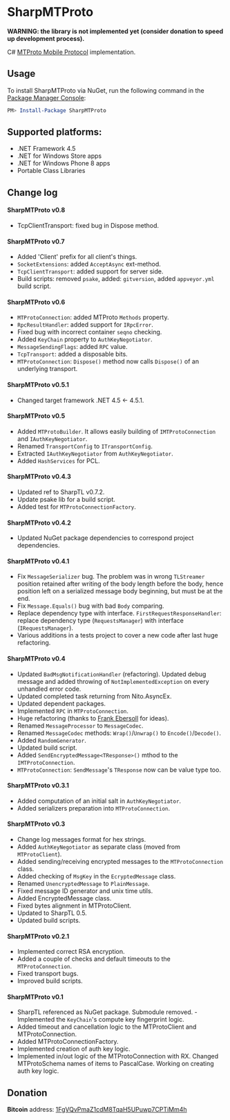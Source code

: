 # SharpMTProto

**WARNING: the library is not implemented yet (consider donation to speed up development process).**

C# [MTProto Mobile Protocol](http://core.telegram.org/mtproto) implementation.

## Usage

To install SharpMTProto via NuGet, run the following command in the [Package Manager Console](http://docs.nuget.org/docs/start-here/using-the-package-manager-console):

```powershell
PM> Install-Package SharpMTProto
```

## Supported platforms:

- .NET Framework 4.5
- .NET for Windows Store apps
- .NET for Windows Phone 8 apps
- Portable Class Libraries

## Change log

#### SharpMTProto v0.8

- TcpClientTransport: fixed bug in Dispose method.

#### SharpMTProto v0.7

- Added 'Client' prefix for all client's things.
- `SocketExtensions`: added `AcceptAsync` ext-method.
- `TcpClientTransport`: added support for server side.
- Build scripts: removed `psake`, added: `gitversion`, added `appveyor.yml` build script.

#### SharpMTProto v0.6

- `MTProtoConnection`: added MTProto `Methods` property.
- `RpcResultHandler`: added support for `IRpcError`.
- Fixed bug with incorrect container `seqno` checking.
- Added `KeyChain` property to `AuthKeyNegotiator`.
- `MessageSendingFlags`: added `RPC` value.
- `TcpTransport`: added a disposable bits.
- `MTProtoConnection`: `Dispose()` method now calls `Dispose()` of an underlying transport.

#### SharpMTProto v0.5.1

- Changed target framework .NET 4.5 <- 4.5.1.

#### SharpMTProto v0.5

- Added `MTProtoBuilder`. It allows easily building of `IMTProtoConnection` and `IAuthKeyNegotiator`.
- Renamed `TransportConfig` to `ITransportConfig`.
- Extracted `IAuthKeyNegotiator` from `AuthKeyNegotiator`.
- Added `HashServices` for PCL.

#### SharpMTProto v0.4.3

- Updated ref to SharpTL v0.7.2.
- Update psake lib for a build script.
- Added test for `MTProtoConnectionFactory`.

#### SharpMTProto v0.4.2

- Updated NuGet package dependencies to correspond project dependencies.

#### SharpMTProto v0.4.1

- Fix `MessageSerializer` bug. The problem was in wrong `TLStreamer` position retained after writing of the body length before the body, hence position left on a serialized message body beginning, but must be at the end.
- Fix `Message.Equals()` bug with bad `Body` comparing.
- Replace dependency type with interface. `FirstRequestResponseHandler`: replace dependency type (`RequestsManager`) with interface (`IRequestsManager`).
- Various additions in a tests project to cover a new code after last huge refactoring.

#### SharpMTProto v0.4

- Updated `BadMsgNotificationHandler` (refactoring). Updated debug message and added throwing of `NotImplementedException` on every unhandled error code.
- Updated completed task returning from Nito.AsyncEx.
- Updated dependent packages.
- Implemented `RPC` in `MTProtoConnection`.
- Huge refactoring (thanks to [Frank Ebersoll](https://github.com/frankebersoll) for ideas).
- Renamed `MessageProcessor` to `MessageCodec`.
- Renamed `MessageCodec` methods: `Wrap()`/`Unwrap()` to `Encode()`/`Decode()`.
- Added `RandomGenerator`.
- Updated build script.
- Added `SendEncryptedMessage<TResponse>()` mthod to the `IMTProtoConnection`.
- `MTProtoConnection`: `SendMessage`'s `TResponse` now can be value type too.

#### SharpMTProto v0.3.1

- Added computation of an initial salt in `AuthKeyNegotiator`.
- Added serializers preparation into `MTProtoConnection`.

#### SharpMTProto v0.3

- Change log messages format for hex strings.
- Added `AuthKeyNegotiator` as separate class (moved from `MTProtoClient`).
- Added sending/receiving encrypted messages to the `MTProtoConnection` class.
- Added checking of `MsgKey` in the `EcryptedMessage` class.
- Renamed `UnencryptedMessage` to `PlainMessage`.
- Fixed message ID generator and unix time utils.
- Added EncryptedMessage class.
- Fixed bytes alignment in MTProtoClient.
- Updated to SharpTL 0.5.
- Updated build scripts.

#### SharpMTProto v0.2.1

- Implemented correct RSA encryption.
- Added a couple of checks and default timeouts to the `MTProtoConnection`.
- Fixed transport bugs.
- Improved build scripts.

#### SharpMTProto v0.1

- SharpTL referenced as NuGet package. Submodule removed.
-Implemented the `KeyChain`'s compute key fingerprint logic.
- Added timeout and cancellation logic to the MTProtoClient and MTProtoConnection.
- Added MTProtoConnectionFactory.
- Implemented creation of auth key logic.
- Implemented in/out logic of the MTProtoConnection with RX. Changed MTProtoSchema names of items to PascalCase.
Working on creating auth key logic.

## Donation ###

**Bitcoin** address: [1FgVQvPmaZ1cdM8TqaH5UPuwp7CPTiMm4h](bitcoin:1FgVQvPmaZ1cdM8TqaH5UPuwp7CPTiMm4h?label=SharpMTProto&message=123)
